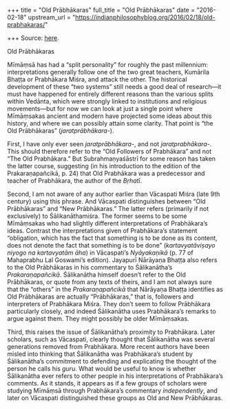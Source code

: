 +++
title = "Old Prābhākaras"
full_title = "Old Prābhākaras"
date = "2016-02-18"
upstream_url = "https://indianphilosophyblog.org/2016/02/18/old-prabhakaras/"

+++
Source: [here](https://indianphilosophyblog.org/2016/02/18/old-prabhakaras/).

Old Prābhākaras

Mīmāṃsā has had a “split personality” for roughly the past millennium:
interpretations generally follow one of the two great teachers, Kumārila
Bhaṭṭa or Prabhākara Miśra, and attack the other. The historical
development of these “two systems” still needs a good deal of
research—it must have happened for entirely different reasons than the
various splits within Vedānta, which were strongly linked to
institutions and religious movements—but for now we can look at just a
single point where Mīmāṃsakas ancient and modern have projected some
ideas about this history, and where we can possibly attain some clarity.
That point is “the Old Prābhākaras” (*jaratprābhākara-*).

First, I have only ever seen *jaratprābhākara-*, and not
*jaratprabhākara-*. This should therefore refer to the “Old Followers of
Prabhākara” and not “The Old Prabhākara.” But Subrahmaṇyaśāstrī for some
reason has taken the latter course, suggesting (in his introduction to
the edition of the Prakaraṇapañcikā, p. 24) that Old Prabhākara was a
predecessor and teacher of Prabhākara, the author of the *Bṛhatī*.

Second, I am not aware of any author earlier than Vācaspati Miśra (late
9th century) using this phrase. And Vācaspati distinguishes between “Old
Prābhākaras” and “New Prābhākaras.” The latter refers (primarily if not
exclusively) to Śālikanāthamiśra. The former seems to be some Mīmāṃsakas
who had slightly different interpretations of Prabhākara’s ideas.
Contrast the interpretations given of Prabhākara’s statement
“obligation, which has the fact that something is to be done as its
content, does not denote the fact that something is to be done”
(*kartavyatāviṣayo niyogo na kartavyatām āha*) in Vācaspati’s
*Nyāyakaṇikā* (p. 77 of Mahaprabhu Lal Goswami’s edition). Jayapurī
Nārāyaṇa Bhaṭṭa also refers to the Old Prābhākaras in his commentary to
Śālikanātha’s *Prakaraṇapañcikā*. Śālikanātha himself doesn’t refer to
the Old Prābhākaras, or quote from any texts of theirs, and I am not
always sure that the “others” in the *Prakaraṇapañcikā* that Nārāyaṇa
Bhaṭṭa identifies as Old Prābhākaras are actually “Prābhākaras,” that
is, followers and interpreters of Prabhākara Miśra. They don’t seem to
follow Prābhākara particularly closely, and indeed Śālikanātha uses
Prabhākara’s remarks to argue against them. They might possibly be older
Mīmāṃsakas.

Third, this raises the issue of Śālikanātha’s proximity to Prabhākara.
Later scholars, such as Vācaspati, clearly thought that Śālikanātha was
several generations removed from Prabhākara. More recent authors have
been misled into thinking that Śālikanātha was Prabhākara’s student by
Śālikanātha’s commitment to defending and explicating the thought of the
person he calls his *guru*. What would be useful to know is whether
Śālikanātha ever refers to other people in his interpretations of
Prabhākara’s comments. As it stands, it appears as if a few groups of
scholars were studying Mīmāṃsā through Prabhākara’s commentary
*independently*, and later on Vācaspati distinguished these groups as
Old and New Prābhākaras.
